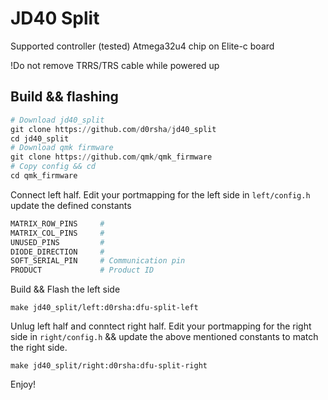 JD40 Split
======

Supported controller (tested) Atmega32u4 chip on Elite-c board

!Do not remove TRRS/TRS cable while powered up

## Build && flashing 
```py
# Download jd40_split  
git clone https://github.com/d0rsha/jd40_split
cd jd40_split 
# Download qmk firmware 
git clone https://github.com/qmk/qmk_firmware
# Copy config && cd 
cd qmk_firmware
```
Connect left half. Edit your portmapping for the left side in `left/config.h` update the defined constants
```py
MATRIX_ROW_PINS     # 
MATRIX_COL_PINS     # 
UNUSED_PINS         #
DIODE_DIRECTION     #
SOFT_SERIAL_PIN     # Communication pin
PRODUCT             # Product ID 
```
Build && Flash the left side 
```
make jd40_split/left:d0rsha:dfu-split-left
```
Unlug left half and conntect right half. Edit your portmapping for the right side in `right/config.h` && update the above mentioned constants to match the right side. 
```
make jd40_split/right:d0rsha:dfu-split-right
```
Enjoy! 
